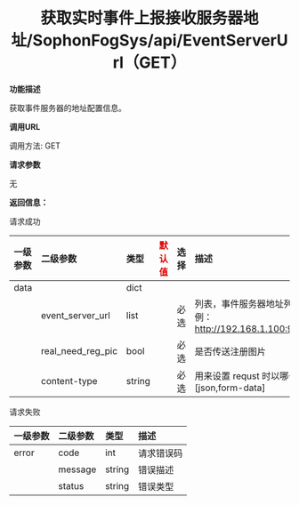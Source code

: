 # <center>获取实时事件上报接收服务器地址/SophonFogSys/api/EventServerUrl（GET）</center>

**功能描述**

获取事件服务器的地址配置信息。

**调用URL**

调用方法: GET

**请求参数**

无

**返回信息：**

请求成功

| 一级参数 | 二级参数          | 类型   | <font color="#dd0000">默认值</font> | 选择 | 描述                                                         | <font color="#dd0000">举例</font> |
| :------- | :---------------- | :----- | ----------------------------------- | :--- | :----------------------------------------------------------- | --------------------------------- |
| data     |                   | dict   |                                     |      |                                                              |                                   |
|          | event_server_url  | list   |                                     | 必选 | 列表，事件服务器地址列表，格式： [https/[http\]://ip:port/api](http://ipport/) 。举例： http://192.168.1.100:9828/EventServer/api/SophonFogRelEvent |                                   |
|          | real_need_reg_pic | bool   |                                     | 必选 | 是否传送注册图片                                             |                                   |
|          | content-type      | string |                                     | 必选 | 用来设置 requst 时以哪一种content type发送，参数为：[json,form-data] |                                   |

请求失败

| 一级参数 | 二级参数 | 类型   | 描述       |
| :------- | :------- | :----- | :--------- |
| error    | code     | int    | 请求错误码 |
|          | message  | string | 错误描述   |
|          | status   | string | 错误类型   |

